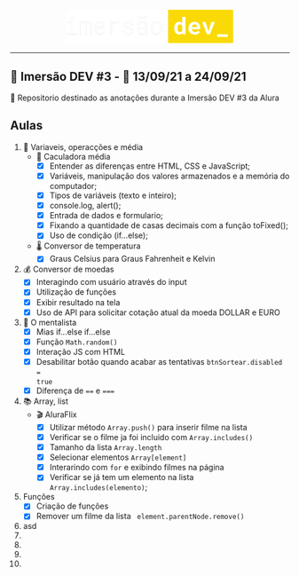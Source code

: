 <span style="display:block;width:300px; margin:0 auto">![logo alura](./assets/img/imersaodev.svg)</span>

---

## :goggles: Imersão DEV #3 - :calendar: 13/09/21 a 24/09/21

:page_with_curl: Repositorio destinado as anotações durante a Imersão DEV #3 da Alura

## Aulas

1. :1234: Variaveis, operacções e média
   - :abacus: Caculadora média
     - [x] Entender as diferenças entre HTML, CSS e JavaScript;
     - [x] Variáveis, manipulação dos valores armazenados e a memória do computador;
     - [x] Tipos de variáveis (texto e inteiro);
     - [x] console.log, alert();
     - [x] Entrada de dados e formulario;
     - [x] Fixando a quantidade de casas decimais com a função toFixed();
     - [x] Uso de condição (if...else);
   - :thermometer: Conversor de temperatura
     - [x] Graus Celsius para Graus Fahrenheit e Kelvin
2. :moneybag: Conversor de moedas
   - [x] Interagindo com usuário através do input
   - [x] Utilização de funções
   - [x] Exibir resultado na tela
   - [x] Uso de API para solicitar cotação atual da moeda DOLLAR e EURO
3. :crystal_ball: O mentalista
   - [x] Mias if...else if...else
   - [x] Função <code>Math.random()</code>
   - [x] Interação JS com HTML
   - [x] Desabilitar botão quando acabar as tentativas <code>btnSortear.disabled = true</code>
   - [x] Diferença de <code>==</code> e <code>===</code>
4. :books: Array, list
   - :clapper: AluraFlix
     - [x] Utilizar método <code>Array.push()</code> para inserir filme na lista
     - [x] Verificar se o filme ja foi incluido com <code>Array.includes()</code>
     - [x] Tamanho da lista <code>Array.length</code>
     - [x] Selecionar elementos <code>Array\[element]</code>
     - [x] Interarindo com <code>for</code> e exibindo filmes na página
     - [x] Verificar se já tem um elemento na lista <code>Array.includes(elemento)</code>;
5.  Funções
      - [x] Criação de funções
      - [x] Remover um filme da lista <code> element.parentNode.remove()</code>
6. asd
7. 
8. 
9. 
10. 
